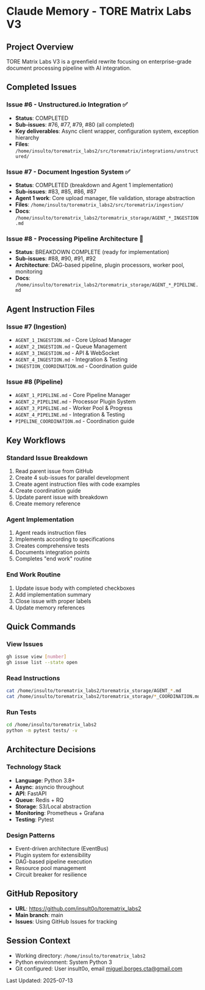 # Claude Memory - TORE Matrix Labs V3

## Project Overview
TORE Matrix Labs V3 is a greenfield rewrite focusing on enterprise-grade document processing pipeline with AI integration.

## Completed Issues

### Issue #6 - Unstructured.io Integration ✅
- **Status**: COMPLETED
- **Sub-issues**: #76, #77, #79, #80 (all completed)
- **Key deliverables**: Async client wrapper, configuration system, exception hierarchy
- **Files**: `/home/insulto/torematrix_labs2/src/torematrix/integrations/unstructured/`

### Issue #7 - Document Ingestion System ✅
- **Status**: COMPLETED (breakdown and Agent 1 implementation)
- **Sub-issues**: #83, #85, #86, #87
- **Agent 1 work**: Core upload manager, file validation, storage abstraction
- **Files**: `/home/insulto/torematrix_labs2/src/torematrix/ingestion/`
- **Docs**: `/home/insulto/torematrix_labs2/torematrix_storage/AGENT_*_INGESTION.md`

### Issue #8 - Processing Pipeline Architecture 🔄
- **Status**: BREAKDOWN COMPLETE (ready for implementation)
- **Sub-issues**: #88, #90, #91, #92
- **Architecture**: DAG-based pipeline, plugin processors, worker pool, monitoring
- **Docs**: `/home/insulto/torematrix_labs2/torematrix_storage/AGENT_*_PIPELINE.md`

## Agent Instruction Files

### Issue #7 (Ingestion)
- `AGENT_1_INGESTION.md` - Core Upload Manager
- `AGENT_2_INGESTION.md` - Queue Management
- `AGENT_3_INGESTION.md` - API & WebSocket
- `AGENT_4_INGESTION.md` - Integration & Testing
- `INGESTION_COORDINATION.md` - Coordination guide

### Issue #8 (Pipeline)
- `AGENT_1_PIPELINE.md` - Core Pipeline Manager
- `AGENT_2_PIPELINE.md` - Processor Plugin System
- `AGENT_3_PIPELINE.md` - Worker Pool & Progress
- `AGENT_4_PIPELINE.md` - Integration & Testing
- `PIPELINE_COORDINATION.md` - Coordination guide

## Key Workflows

### Standard Issue Breakdown
1. Read parent issue from GitHub
2. Create 4 sub-issues for parallel development
3. Create agent instruction files with code examples
4. Create coordination guide
5. Update parent issue with breakdown
6. Create memory reference

### Agent Implementation
1. Agent reads instruction files
2. Implements according to specifications
3. Creates comprehensive tests
4. Documents integration points
5. Completes "end work" routine

### End Work Routine
1. Update issue body with completed checkboxes
2. Add implementation summary
3. Close issue with proper labels
4. Update memory references

## Quick Commands

### View Issues
```bash
gh issue view [number]
gh issue list --state open
```

### Read Instructions
```bash
cat /home/insulto/torematrix_labs2/torematrix_storage/AGENT_*.md
cat /home/insulto/torematrix_labs2/torematrix_storage/*_COORDINATION.md
```

### Run Tests
```bash
cd /home/insulto/torematrix_labs2
python -m pytest tests/ -v
```

## Architecture Decisions

### Technology Stack
- **Language**: Python 3.8+
- **Async**: asyncio throughout
- **API**: FastAPI
- **Queue**: Redis + RQ
- **Storage**: S3/Local abstraction
- **Monitoring**: Prometheus + Grafana
- **Testing**: Pytest

### Design Patterns
- Event-driven architecture (EventBus)
- Plugin system for extensibility
- DAG-based pipeline execution
- Resource pool management
- Circuit breaker for resilience

## GitHub Repository
- **URL**: https://github.com/insult0o/torematrix_labs2
- **Main branch**: main
- **Issues**: Using GitHub Issues for tracking

## Session Context
- Working directory: `/home/insulto/torematrix_labs2`
- Python environment: System Python 3
- Git configured: User insult0o, email miguel.borges.cta@gmail.com

Last Updated: 2025-07-13